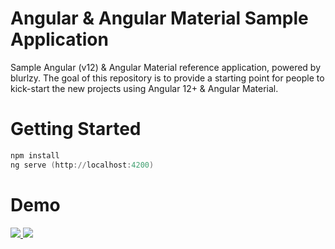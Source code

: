 # Angular & Angular Material Sample Application
Sample Angular (v12) & Angular Material reference application, powered by blurlzy. The goal of this repository is to provide a starting point for people to kick-start the new projects using Angular 12+ & Angular Material.

# Getting Started
```powershell
npm install
ng serve (http://localhost:4200)
```

# Demo
<a href="http://zlwallpaper.com">
   <img src="https://user-images.githubusercontent.com/4544366/135792587-608ce7a8-79fe-4170-99dc-6862f5ab1477.PNG" />
</a>

<a href="http://zlwallpaper.com">
   <img src="https://user-images.githubusercontent.com/4544366/135792648-c11efd75-3092-4349-99a3-b640b154e58d.PNG" />
</a>
